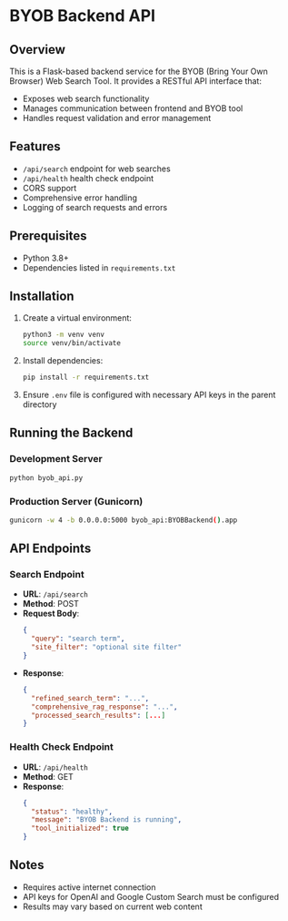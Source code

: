 # BYOB Backend API

## Overview
This is a Flask-based backend service for the BYOB (Bring Your Own Browser) Web Search Tool. It provides a RESTful API interface that:
- Exposes web search functionality
- Manages communication between frontend and BYOB tool
- Handles request validation and error management

## Features
- `/api/search` endpoint for web searches
- `/api/health` health check endpoint
- CORS support
- Comprehensive error handling
- Logging of search requests and errors

## Prerequisites
- Python 3.8+
- Dependencies listed in `requirements.txt`

## Installation
1. Create a virtual environment:
   ```bash
   python3 -m venv venv
   source venv/bin/activate
   ```

2. Install dependencies:
   ```bash
   pip install -r requirements.txt
   ```

3. Ensure `.env` file is configured with necessary API keys in the parent directory

## Running the Backend
### Development Server
```bash
python byob_api.py
```

### Production Server (Gunicorn)
```bash
gunicorn -w 4 -b 0.0.0.0:5000 byob_api:BYOBBackend().app
```

## API Endpoints
### Search Endpoint
- **URL**: `/api/search`
- **Method**: POST
- **Request Body**:
  ```json
  {
    "query": "search term",
    "site_filter": "optional site filter"
  }
  ```
- **Response**:
  ```json
  {
    "refined_search_term": "...",
    "comprehensive_rag_response": "...",
    "processed_search_results": [...]
  }
  ```

### Health Check Endpoint
- **URL**: `/api/health`
- **Method**: GET
- **Response**:
  ```json
  {
    "status": "healthy",
    "message": "BYOB Backend is running",
    "tool_initialized": true
  }
  ```

## Notes
- Requires active internet connection
- API keys for OpenAI and Google Custom Search must be configured
- Results may vary based on current web content
